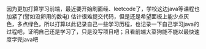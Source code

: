 # 
因为更加打算学习前端，最近要开始刷面经、leetcode了，学校这边java等课程也加紧了(譬如没卵用的数电) 估计很难提交代码，但是还是希望面板上能少点灰色，多点绿色，所以打算以此记录自己一些学习历程，也记录一下自己学习java的过程吧，证明自己还是学习了，只是没写项目吧；且看前端大菜狗能不能以最快速度学完java吧